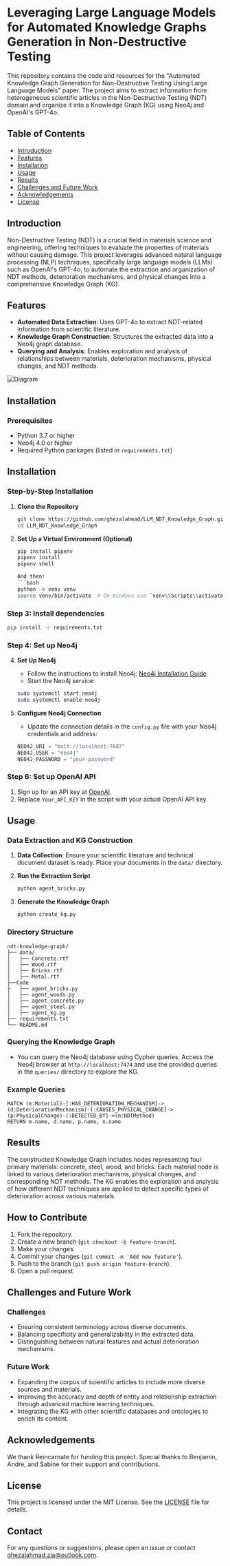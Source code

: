 
# Leveraging Large Language Models for Automated Knowledge Graphs Generation in Non-Destructive Testing

This repository contains the code and resources for the "Automated Knowledge Graph Generation for Non-Destructive Testing Using Large Language Models" paper. The project aims to extract information from heterogeneous scientific articles in the Non-Destructive Testing (NDT) domain and organize it into a Knowledge Graph (KG) using Neo4j and OpenAI's GPT-4o.

## Table of Contents

- [Introduction](#introduction)
- [Features](#features)
- [Installation](#installation)
- [Usage](#usage)
- [Results](#results)
- [Challenges and Future Work](#challenges-and-future-work)
- [Acknowledgements](#acknowledgements)
- [License](#license)

## Introduction

Non-Destructive Testing (NDT) is a crucial field in materials science and engineering, offering techniques to evaluate the properties of materials without causing damage. This project leverages advanced natural language processing (NLP) techniques, specifically large language models (LLMs) such as OpenAI's GPT-4o, to automate the extraction and organization of NDT methods, deterioration mechanisms, and physical changes into a comprehensive Knowledge Graph (KG).

## Features

- **Automated Data Extraction**: Uses GPT-4o to extract NDT-related information from scientific literature.
- **Knowledge Graph Construction**: Structures the extracted data into a Neo4j graph database.
- **Querying and Analysis**: Enables exploration and analysis of relationships between materials, deterioration mechanisms, physical changes, and NDT methods.


![Diagram](https://raw.githubusercontent.com/ghezalahmad/LLM_NDT_Knowledge_Graph/main/graph.svg)


## Installation

### Prerequisites

- Python 3.7 or higher
- Neo4j 4.0 or higher
- Required Python packages (listed in `requirements.txt`)

## Installation

### Step-by-Step Installation

1. **Clone the Repository**
    ```bash
    git clone https://github.com/ghezalahmad/LLM_NDT_Knowledge_Graph.git
    cd LLM_NDT_Knowledge_Graph

2. **Set Up a Virtual Environment (Optional)**
    ```bash
    pip install pipenv
    pipenv install
    pipenv shell

    And then: 
    ```bash
    python -m venv venv
    source venv/bin/activate  # On Windows use `venv\\Scripts\\activate`
    ```

### Step 3: Install dependencies

```bash
pip install -r requirements.txt
```

### Step 4: Set up Neo4j
4. **Set Up Neo4j**
    - Follow the instructions to install Neo4j: [Neo4j Installation Guide](https://neo4j.com/docs/operations-manual/current/installation/)
    - Start the Neo4j service:
    ```bash
    sudo systemctl start neo4j
    sudo systemctl enable neo4j
    ```

5. **Configure Neo4j Connection**
    - Update the connection details in the `config.py` file with your Neo4j credentials and address:
    ```python
    NEO4J_URI = "bolt://localhost:7687"
    NEO4J_USER = "neo4j"
    NEO4J_PASSWORD = "your-password"
    
### Step 6: Set up OpenAI API

1. Sign up for an API key at [OpenAI](https://beta.openai.com/signup/).
2. Replace `Your_API_KEY` in the script with your actual OpenAI API key.


## Usage

### Data Extraction and KG Construction

1. **Data Collection**: Ensure your scientific literature and technical document dataset is ready. Place your documents in the `data/` directory.

2. **Run the Extraction Script**
    ```bash
    python agent_bricks.py
    ```

3. **Generate the Knowledge Graph**
    ```bash
    python create_kg.py
    ```
### Directory Structure

```
ndt-knowledge-graph/
├── data/
│   ├── Concrete.rtf
│   ├── Wood.rtf
│   ├── Bricks.rtf
│   ├── Metal.rtf
├──Code
├   ├── agent_bricks.py
│   ├── agent_woods.py
│   ├── agent_concrete.py
│   ├── agent_steel.py
│   ├── agent_kg.py
├── requirements.txt
└── README.md
```


### Querying the Knowledge Graph

- You can query the Neo4j database using Cypher queries. Access the Neo4j browser at `http://localhost:7474` and use the provided queries in the `queries/` directory to explore the KG.

### Example Queries

```cypher
MATCH (m:Material)-[:HAS_DETERIORATION_MECHANISM]->(d:DeteriorationMechanism)-[:CAUSES_PHYSICAL_CHANGE]->(p:PhysicalChange)-[:DETECTED_BY]->(n:NDTMethod)
RETURN m.name, d.name, p.name, n.name
```


## Results

The constructed Knowledge Graph includes nodes representing four primary materials: concrete, steel, wood, and bricks. Each material node is linked to various deterioration mechanisms, physical changes, and corresponding NDT methods. The KG enables the exploration and analysis of how different NDT techniques are applied to detect specific types of deterioration across various materials.

## How to Contribute

1. Fork the repository.
2. Create a new branch (`git checkout -b feature-branch`).
3. Make your changes.
4. Commit your changes (`git commit -m 'Add new feature'`).
5. Push to the branch (`git push origin feature-branch`).
6. Open a pull request.

## Challenges and Future Work

### Challenges

- Ensuring consistent terminology across diverse documents.
- Balancing specificity and generalizability in the extracted data.
- Distinguishing between natural features and actual deterioration mechanisms.

### Future Work

- Expanding the corpus of scientific articles to include more diverse sources and materials.
- Improving the accuracy and depth of entity and relationship extraction through advanced machine learning techniques.
- Integrating the KG with other scientific databases and ontologies to enrich its content.

## Acknowledgements

We thank Reincarnate for funding this project. Special thanks to Benjamin, Andre, and Sabine for their support and contributions.
## License

This project is licensed under the MIT License. See the [LICENSE](LICENSE) file for details.

## Contact

For any questions or suggestions, please open an issue or contact ghezalahmad.zia@outlook.com.
```

